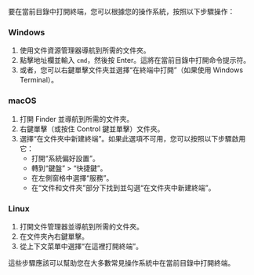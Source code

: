 要在當前目錄中打開終端，您可以根據您的操作系統，按照以下步驟操作：

### Windows
1. 使用文件資源管理器導航到所需的文件夾。
2. 點擊地址欄並輸入 `cmd`，然後按 Enter。這將在當前目錄中打開命令提示符。
3. 或者，您可以右鍵單擊文件夾並選擇“在終端中打開”（如果使用 Windows Terminal）。

### macOS
1. 打開 Finder 並導航到所需的文件夾。
2. 右鍵單擊（或按住 Control 鍵並單擊）文件夾。
3. 選擇“在文件夾中新建終端”。如果此選項不可用，您可以按照以下步驟啟用它：
   - 打開“系統偏好設置”。
   - 轉到“鍵盤” > “快捷鍵”。
   - 在左側窗格中選擇“服務”。
   - 在“文件和文件夾”部分下找到並勾選“在文件夾中新建終端”。

### Linux
1. 打開文件管理器並導航到所需的文件夾。
2. 在文件夾內右鍵單擊。
3. 從上下文菜單中選擇“在這裡打開終端”。

這些步驟應該可以幫助您在大多數常見操作系統中在當前目錄中打開終端。

